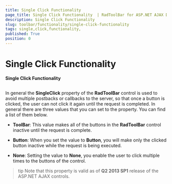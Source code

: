 ```yaml
---
title: Single Click Functionality 
page_title: Single Click Functionality  | RadToolBar for ASP.NET AJAX Documentation
description: Single Click Functionality 
slug: toolbar/functionality/single-click-functionality
tags: single,click,functionality,
published: True
position: 0
---
```


# Single Click Functionality 


**Single Click Functionality**

## 

In general the **SingleClick** property of the **RadToolBar** control is used to avoid multiple postbacks or callbacks to the server, so that once a button is clicked, the user can not click it again until the request is completed. In general there are three values that you can set to the property. You can find a list of them below.

* **ToolBar**: This value makes all of the buttons in the **RadToolBar** control inactive until the request is complete.

* **Button**: When you set the value to **Button**, you will make only the clicked button inactive while the request is being executed.

* **None**: Setting the value to **None**, you enable the user to click multiple times to the buttons of the control.

>tip Note that this property is valid as of **Q2 2013 SP1** release of the ASP.NET AJAX controls.
>

